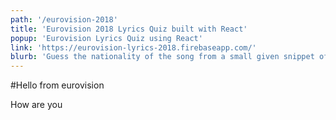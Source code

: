 ```yaml
---
path: '/eurovision-2018'
title: 'Eurovision 2018 Lyrics Quiz built with React'
popup: 'Eurovision Lyrics Quiz using React'
link: 'https://eurovision-lyrics-2018.firebaseapp.com/'
blurb: 'Guess the nationality of the song from a small given snippet of the lyrics. Built with React.js'
---
```


#Hello from eurovision

How are you
